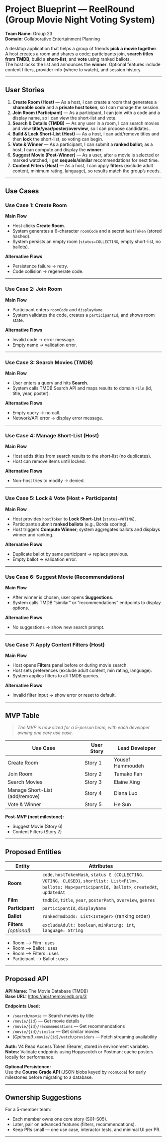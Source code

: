 # Project Blueprint — ReelRound (Group Movie Night Voting System)

**Team Name:** Group 23  
**Domain:** Collaborative Entertainment Planning

A desktop application that helps a group of friends **pick a movie together**.  
A host creates a room and shares a code; participants join, **search titles from TMDB**, build a **short-list**, and **vote** using ranked ballots.  
The host locks the list and announces the **winner**. Optional features include content filters, provider info (where to watch), and session history.

---

## User Stories

1. **Create Room (Host)** — As a host, I can create a room that generates a **shareable code** and a **private host token**, so I can manage the session.
2. **Join Room (Participant)** — As a participant, I can join with a code and a display name, so I can view the short-list and vote.
3. **Search & Details (TMDB)** — As any user in a room, I can search movies and view **title/year/poster/overview**, so I can propose candidates.
4. **Build & Lock Short-List (Host)** — As a host, I can add/remove titles and then **lock** the short-list, so voting can begin.
5. **Vote & Winner** — As a participant, I can submit a **ranked ballot**; as a host, I can compute and display the **winner**.
6. **Suggest Movie (Post-Winner)** — As a user, after a movie is selected or marked watched, I get **sequels/similar** recommendations for next time.
7. **Content Filters (Host)** — As a host, I can apply **filters** (exclude adult content, minimum rating, language), so results match the group’s needs.

---

## Use Cases

### **Use Case 1: Create Room**
**Main Flow**
- Host clicks **Create Room**.
- System generates a 6-character `roomCode` and a secret `hostToken` (stored hashed).
- System persists an empty room (`status=COLLECTING`, empty short-list, no ballots).

**Alternative Flows**
- Persistence failure → retry.
- Code collision → regenerate code.

---

### **Use Case 2: Join Room**
**Main Flow**
- Participant enters `roomCode` and `displayName`.
- System validates the code, creates a `participantId`, and shows room state.

**Alternative Flows**
- Invalid code → error message.
- Empty name → validation error.

---

### **Use Case 3: Search Movies (TMDB)**
**Main Flow**
- User enters a query and hits **Search**.
- System calls TMDB Search API and maps results to domain `Film` (id, title, year, poster).

**Alternative Flows**
- Empty query → no call.
- Network/API error → display error message.

---

### **Use Case 4: Manage Short-List (Host)**
**Main Flow**
- Host adds titles from search results to the short-list (no duplicates).
- Host can remove items until locked.

**Alternative Flows**
- Non-host tries to modify → denied.

---

### **Use Case 5: Lock & Vote (Host + Participants)**
**Main Flow**
- Host provides `hostToken` to **Lock Short-List** (`status=VOTING`).
- Participants submit **ranked ballots** (e.g., Borda scoring).
- Host triggers **Compute Winner**; system aggregates ballots and displays winner and ranking.

**Alternative Flows**
- Duplicate ballot by same participant → replace previous.
- Empty ballot → validation error.

---

### **Use Case 6: Suggest Movie (Recommendations)**
**Main Flow**
- After winner is chosen, user opens **Suggestions**.
- System calls TMDB “similar” or “recommendations” endpoints to display options.

**Alternative Flows**
- No suggestions → show new search prompt.

---

### **Use Case 7: Apply Content Filters (Host)**
**Main Flow**
- Host opens **Filters** panel before or during movie search.
- Host sets preferences (exclude adult content, min rating, language).
- System applies filters to all TMDB queries.

**Alternative Flows**
- Invalid filter input → show error or reset to default.

---

## MVP Table

> *The MVP is now sized for a 5-person team, with each developer owning one core use case.*

| Use Case                       | User Story | Lead Developer   |
| ------------------------------ | ---------- |------------------|
| Create Room                    | Story 1    | Yousef Hammoudeh |
| Join Room                      | Story 2    | Tamako Fan       |
| Search Movies                  | Story 3    | Elaine Xing      |
| Manage Short-List (add/remove) | Story 4    | Diana Luo        |
| Vote & Winner                  | Story 5    | He Sun           |

**Post-MVP (next milestone):**
- Suggest Movie (Story 6)
- Content Filters (Story 7)

---

## Proposed Entities

| Entity | Attributes |
|---------|-------------|
| **Room** | `code`, `hostTokenHash`, `status ∈ {COLLECTING, VOTING, CLOSED}`, `shortlist: List<Film>`, `ballots: Map<participantId, Ballot>`, `createdAt`, `updatedAt` |
| **Film** | `tmdbId`, `title`, `year`, `posterPath`, `overview`, `genres` |
| **Participant** | `participantId`, `displayName` |
| **Ballot** | `rankedTmdbIds: List<Integer>` (ranking order) |
| **Filters** *(optional)* | `excludeAdult: boolean`, `minRating: int`, `language: String` |

- Room --> Film : uses
- Room --> Ballot : uses
- Room --> Filters : uses
- Participant --> Ballot : uses
---

## Proposed API

**API Name:** The Movie Database (TMDB)  
**Base URL:** https://api.themoviedb.org/3

**Endpoints Used:**
- `/search/movie` — Search movies by title
- `/movie/{id}` — Get movie details
- `/movie/{id}/recommendations` — Get recommendations
- `/movie/{id}/similar` — Get similar movies
- *(Optional)* `/movie/{id}/watch/providers` — Fetch streaming availability

**Auth:** V4 Read Access Token (Bearer, stored in environment variable).  
**Notes:** Validate endpoints using Hoppscotch or Postman; cache posters locally for performance.

**Optional Persistence:**  
Use the **Course Grade API** (JSON blobs keyed by `roomCode`) for early milestones before migrating to a database.

---

## Ownership Suggestions

For a 5-member team:
- Each member owns one core story (S01–S05).
- Later, pair on advanced features (filters, recommendations).
- Keep PRs small — one use case, interactor tests, and minimal UI per PR.

---
